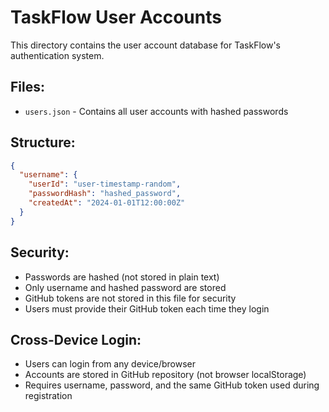 # TaskFlow User Accounts

This directory contains the user account database for TaskFlow's authentication system.

## Files:
- `users.json` - Contains all user accounts with hashed passwords

## Structure:
```json
{
  "username": {
    "userId": "user-timestamp-random",
    "passwordHash": "hashed_password",
    "createdAt": "2024-01-01T12:00:00Z"
  }
}
```

## Security:
- Passwords are hashed (not stored in plain text)
- Only username and hashed password are stored
- GitHub tokens are not stored in this file for security
- Users must provide their GitHub token each time they login

## Cross-Device Login:
- Users can login from any device/browser
- Accounts are stored in GitHub repository (not browser localStorage)
- Requires username, password, and the same GitHub token used during registration